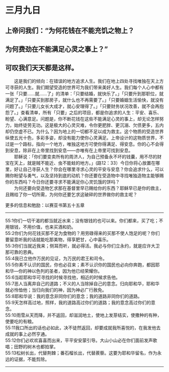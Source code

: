 # 三月九日

## 上帝问我们：“为何花钱在不能充饥之物上？<br>

## 为何费劲在不能满足心灵之事上？”<br>

## 可叹我们天天都是这样。<br>

&emsp;&emsp;这是我们的倾向：在错误的地方追求人生。我们在地上四处寻找唯独在天上方可寻获的人生。我们期望受造的世界可为我们带来美好人生。我们每个人心中都有一张「只要……就……了」的清单：「只要结婚，就快乐了。」「只要升到那职位，就满足了。」「只要买到那房子，就什么也不再需要了。」「只要婚姻生活愉快，就没有问题了。」「只要儿女长大成才，就心安理得了。」「只要财务状况改善，就不会再抱怨了。」查看清单，所有「只要」之后的项目，都是你追求的人生：平安、喜乐、盼望、心满意足。问题是，你不断花钱在这些不能满足心灵的事上，却无论怎样努力，始终徒劳无功。这是极大的心灵灾难，令你更肥胖、更沉溺、欠债更多，五内却仍空虚不已。为什么？因为地上的一切都不足以成为救主。这个物质的受造世界纵使五光十色，多彩多姿，却没有能力使你心灵满足。上帝设计的这物质世界，不过是一个路标，指向一个地方，唯独这地方可使你得满足、得安息。你的心不会得到安息，除非在上帝里找到安息——亦唯有在上帝里可找到安息。<br>
&emsp;&emsp;耶稣说：「你们要变卖所有的周济人，为自己预备永不坏的钱囊，用不尽的财宝在天上，就是贼不能近、虫不能蛀的地方。」(路12：33）今日你将心放置在哪里，好让自己寻获人生？你会在哪里寻求心灵的平安与安息？你会追求什么，可以赐你盼望与勇气，以及坚持到底的动机？你还要在受造物中寻找唯独造物主能够赐你的东西吗？今日你还要寻求不能满足你心灵饥饿的饼吗？<br>
&emsp;&emsp;为何还要向受造物乞求那在基督里早已赐给你的东西？耶稣早已是你的救主，且赐给了你一切所需，为何你还要乞求这破碎的世界做你的救主呢？<br>

更多的信息和勉励：以赛亚书第五十五章

***

55:1你们一切干渴的都当就近水来；没有银钱的也可以来。你们都来，买了吃；不用银钱，不用价值，也来买酒和奶。<br>
55:2你们为何花钱买那不足为食物的？用劳碌得来的买那不使人饱足的呢？你们要留意听我的话就能吃那美物，得享肥甘，心中喜乐。<br>
55:3你们当就近我来；侧耳而听，就必得活。我必与你们立永约，就是应许大卫那可靠的恩典。<br>
55:4我已立他作万民的见证，为万民的君王和司令。<br>
55:5你素不认识的国民，你也必召来；素不认识你的国民也必向你奔跑，都因耶和华—你的神以色列的圣者，因为他已经荣耀你。<br>
55:6当趁耶和华可寻找的时候寻找他，相近的时候求告他。<br>
55:7恶人当离弃自己的道路；不义的人当除掉自己的意念。归向耶和华，耶和华就必怜恤他；当归向我们的神，因为神必广行赦免。<br>
55:8耶和华说：我的意念非同你们的意念；我的道路非同你们的道路。<br>
55:9天怎样高过地，照样，我的道路高过你们的道路；我的意念高过你们的意念。<br>
55:10雨雪从天而降，并不返回，却滋润地土，使地上发芽结实，使撒种的有种，使要吃的有粮。<br>
55:11我口所出的话也必如此，决不徒然返回，却要成就我所喜悦的，在我发他去成就的事上必然亨通。<br>
55:12你们必欢欢喜喜而出来，平平安安蒙引导。大山小山必在你们面前发声歌唱；田野的树木也都拍掌。<br>
55:13松树长出，代替荆棘；番石榴长出，代替蒺藜。这要为耶和华留名，作为永远的证据，不能剪除。<br>
***